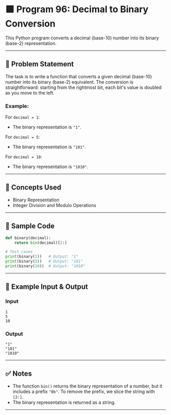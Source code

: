 
# 🟩 Program 96: Decimal to Binary Conversion

This Python program converts a decimal (base-10) number into its binary (base-2) representation.

---

## 📌 Problem Statement

The task is to write a function that converts a given decimal (base-10) number into its binary (base-2) equivalent. The conversion is straightforward: starting from the rightmost bit, each bit's value is doubled as you move to the left.

### Example:

For `decimal = 1`:
- The binary representation is `"1"`.

For `decimal = 5`:
- The binary representation is `"101"`.

For `decimal = 10`:
- The binary representation is `"1010"`.

---

## 🧠 Concepts Used

- Binary Representation
- Integer Division and Modulo Operations

---

## 🧪 Sample Code

```python
def binary(decimal):
    return bin(decimal)[2:]

# Test cases
print(binary(1))   # Output: "1"
print(binary(5))   # Output: "101"
print(binary(10))  # Output: "1010"
```

---

## 🎯 Example Input & Output

### Input

```
1
5
10
```

### Output

```
"1"
"101"
"1010"
```

---

## ✅ Notes

- The function `bin()` returns the binary representation of a number, but it includes a prefix `"0b"`. To remove the prefix, we slice the string with `[2:]`.
- The binary representation is returned as a string.

---